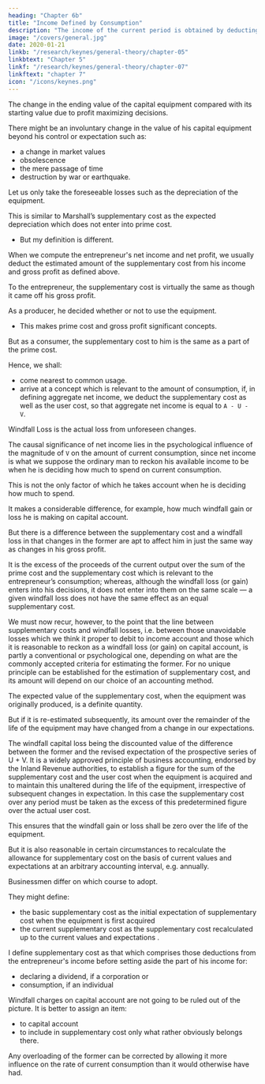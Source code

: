 ```yaml
---
heading: "Chapter 6b"
title: "Income Defined by Consumption"
description: "The income of the current period is obtained by deducting from A + G - A1 a certain sum, to represent that part of its value which has been contributed by the equipment inherited from the previous period"
image: "/covers/general.jpg"
date: 2020-01-21
linkb: "/research/keynes/general-theory/chapter-05"
linkbtext: "Chapter 5"
linkf: "/research/keynes/general-theory/chapter-07"
linkftext: "chapter 7"
icon: "/icons/keynes.png"
---
```



<!-- 2. Second Principle  -->

<!-- (ii) We turn, next, to the second of the principles referred to above. We have dealt so far with that part of  -->

The change in the ending value of the capital equipment <!-- at the end of the period as --> compared with its starting value due to profit maximizing decisions.  <!-- at the beginning which is due to the voluntary decisions of the entrepreneur in seeking to maximise his .  -->

There might be an involuntary change in the value of his capital equipment beyond his control or expectation such as:
- a change in market values
- obsolescence 
- the mere passage of time
- destruction by war or earthquake. 

<!-- Now some part of these involuntary losses, whilst they are unavoidable, are — broadly speaking — not unexpected; such as losses through the lapse of time irrespective of use, and also “normal” obsolescence which, as Professor Pigou expresses it, “is sufficiently regular to be foreseen, if not in detail, at least in the large”, including, we may add, those losses to the community as a whole which are sufficiently regular to be commonly regarded as “insurable risks”. 

Let us ignore that the amount of the expected loss depends on when the expectation is assumed to be framed, and  -->

Let us only take the foreseeable losses such as the depreciation of the equipment.

 <!-- , which is involuntary but not unexpected, i.e. the excess of the expected depreciation over the user cost, the supplementary cost, which will be written V.  -->

This is similar to Marshall’s supplementary cost as the expected depreciation which does not enter into prime cost.
- But my definition is different. 

 <!-- from , though the underlying idea, namely, of dealing with that part of , is similar.  -->

When we compute the entrepreneur's net income and net profit, we usually deduct the estimated amount of the supplementary cost from his income and gross profit as defined above. 

<!-- For the psychological effect on the , when he is considering what he is free to spend and to save, of -->

To the entrepreneur, the supplementary cost is virtually the same as though it came off his gross profit. 

As a producer, he decided whether or not to use the equipment. 
- This makes prime cost and gross profit significant concepts. 

But as a consumer, the supplementary cost to him is the same as a part of the prime cost. 

Hence, we shall:
- come nearest to common usage.
- arrive at a concept which is relevant to the amount of consumption, if, in defining aggregate net income, we deduct the supplementary cost as well as the user cost, so that aggregate net income is equal to `A - U - V`. 

<!-- There remains the change in the value of the equipment, due to unforeseen changes in market values, exceptional obsolescence or destruction by catastrophe, which is both involuntary and — in a broad sense — unforeseen. -->

Windfall Loss is the actual loss from unforeseen changes. 

<!--  , which we disregard even in reckoning net income and charge to capital account, may be called the windfall loss.  -->

The causal significance of net income lies in the psychological influence of the magnitude of `V` on the amount of current consumption, since net income is what we suppose the ordinary man to reckon his available income to be when he is deciding how much to spend on current consumption.

This is not the only factor of which he takes account when he is deciding how much to spend.

It makes a considerable difference, for example, how much windfall gain or loss he is making on capital account. 

But there is a difference between the supplementary cost and a windfall loss in that changes in the former are apt to affect him in just the same way as changes in his gross profit.

It is the excess of the proceeds of the current output over the sum of the prime cost and the supplementary cost which is relevant to the entrepreneur’s consumption; whereas, although the windfall loss (or gain) enters into his decisions, it does not enter into them on the same scale — a given windfall loss does not have the same effect as an equal supplementary cost. 

We must now recur, however, to the point that the line between supplementary costs and windfall losses, i.e. between those unavoidable losses which we think it proper to debit to income account and those which it is reasonable to reckon as a windfall loss (or gain) on capital account, is partly a conventional or psychological one, depending on what are the commonly accepted criteria for estimating the former. For no unique principle can be established for the estimation of supplementary cost, and its amount will depend on our choice of an accounting method. 


The expected value of the supplementary cost, when the equipment was originally produced, is a definite quantity.

But if it is re-estimated subsequently, its amount over the remainder of the life of the equipment may have changed from a change in our expectations. 

The windfall capital loss being the discounted value of the difference between the former and the revised expectation of the prospective series of U + V. It is a widely approved principle of business accounting, endorsed by the Inland Revenue authorities, to establish a figure for the sum of the supplementary cost and the user cost when the equipment is acquired and to maintain this unaltered during the life of the equipment, irrespective of subsequent changes in expectation. In this case the supplementary cost over any period must be taken as the excess of this predetermined figure over the actual user cost. 

This ensures that the windfall gain or loss shall be zero over the life of the equipment<!--  taken as a whole -->. 

But it is also reasonable in certain circumstances to recalculate the allowance for supplementary cost on the basis of current values and expectations at an arbitrary accounting interval, e.g. annually. 

Businessmen differ on which course to adopt.

They might define:
- the basic supplementary cost as the initial expectation of supplementary cost when the equipment is first acquired
- the current supplementary cost as the supplementary cost recalculated up to the current values and expectations . 

I define <!-- Thus my best quantitative definition of --> supplementary cost as that which comprises those deductions from the entrepreneur's income before setting aside the part of his income for:
- declaring a dividend, if a corporation or
- consumption, if an individual

Windfall charges on capital account are not going to be ruled out of the picture. It is better to assign an item:
- to capital account
- to include in supplementary cost only what rather obviously belongs there. 

Any overloading of the former can be corrected by allowing it more influence on the rate of current consumption than it would otherwise have had.


